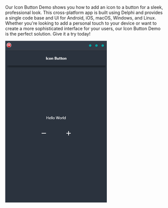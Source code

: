 Our Icon Button Demo shows you how to add an icon to a button for a sleek, professional look. This cross-platform app is built using Delphi and provides a single code base and UI for Android, iOS, macOS, Windows, and Linux. Whether you're looking to add a personal touch to your device or want to create a more sophisticated interface for your users, our Icon Button Demo is the perfect solution. Give it a try today!

![screenshot](screenshot.gif)
